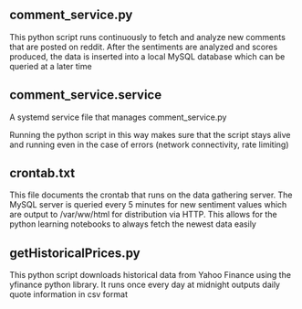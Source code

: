 ## comment_service.py

This python script runs continuously to fetch and analyze new comments that are posted on reddit.  After the sentiments are analyzed and scores produced, the data is inserted into a local MySQL database which can be queried at a later time

## comment_service.service

A systemd service file that manages comment_service.py

Running the python script in this way makes sure that the script stays alive and running even in the case of errors (network connectivity, rate limiting)

## crontab.txt

This file documents the crontab that runs on the data gathering server.  The MySQL server is queried every 5 minutes for new sentiment values which are output to /var/ww/html for distribution via HTTP.  This allows for the python learning notebooks to always fetch the newest data easily

## getHistoricalPrices.py

This python script downloads historical data from Yahoo Finance using the yfinance python library.  It runs once every day at midnight outputs daily quote information in csv format

